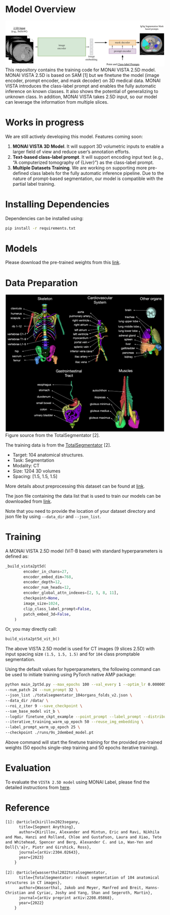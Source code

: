 # Model Overview
![image](../assets/img.png)
This repository contains the training code for MONAI VISTA 2.5D model. MONAI VISTA 2.5D is based on SAM [1] but we finetune
the model (image encoder, prompt encoder, and mask decoder) on 3D medical data. MONAI VISTA  introduces
the class-label prompt and enables the fully automatic inference on known classes. It also shows the potential of
generalizing to unknown class. In addition, MONAI VISTA takes 2.5D input, so our model can leverage the information
from multiple slices.


# Works in progress
We are still actively developing this model. Features coming soon:
1. **MONAI VISTA 3D Model**. It will support 3D volumetric inputs to enable a larger field of view and reduce user’s annotation efforts.
2. **Text-based class-label prompt**. It will support encoding input text (e.g., “A computerized tomography of {Liver}”) as the class-label prompt.
3. **Multiple Datasets Training**. We are working on supporting more pre-defined class labels for the fully automatic inference pipeline. Due to the nature of prompt-based segmentation, our model is compatible with the partial label training.


# Installing Dependencies
Dependencies can be installed using:
``` bash
pip install -r requirements.txt
```

# Models

Please download the pre-trained weights from this
<a href="https://drive.google.com/file/d/1ozJMe8hkLJfhNEJz-IHvV_tpyW3T2r_E/view?usp=sharing"> link</a>.

# Data Preparation
![image](../assets/img_1.png)
Figure source from the TotalSegmentator [2].

The training data is from the [TotalSegmentator](https://github.com/wasserth/TotalSegmentator) [2].

- Target: 104 anatomical structures.
- Task: Segmentation
- Modality: CT
- Size: 1204 3D volumes
- Spacing: [1.5, 1.5, 1.5]

More details about preprocessing this dataset can be found at
<a href="https://github.com/Project-MONAI/model-zoo/tree/dev/models/wholeBody_ct_segmentation#preprocessing"> link</a>.

The json file containing the data list that is used to train our models can be downloaded from
<a href="https://github.com/Project-MONAI/MONAI-extra-test-data/releases/download/0.8.1/totalsegmentator_104organs_folds_v2.json"> link</a>.


Note that you need to provide the location of your dataset directory and json file by using ```--data_dir``` and ```--json_list```.

# Training

A MONAI VISTA 2.5D model (ViT-B base) with standard hyperparameters is defined as:

```py
_build_vista2pt5d(
        encoder_in_chans=27,
        encoder_embed_dim=768,
        encoder_depth=12,
        encoder_num_heads=12,
        encoder_global_attn_indexes=[2, 5, 8, 11],
        checkpoint=None,
        image_size=1024,
        clip_class_label_prompt=False,
        patch_embed_3d=False,
    )
```

Or, you may directly call:

```py
build_vista2pt5d_vit_b()
```

The above VISTA 2.5D model is used for CT images (9 slices 2.5D) with input spacing size ```(1.5, 1.5, 1.5)``` and for ```104``` class promptable segmentation.

Using the default values for hyperparameters,
the following command can be used to initiate training using PyTorch native AMP package:

``` bash
python main_2pt5d.py --max_epochs 100 --val_every 1 --optim_lr 0.000005 \
--num_patch 24 --num_prompt 32 \
--json_list ./totalsegmentator_104organs_folds_v2.json \
--data_dir /data/ \
--roi_z_iter 9 --save_checkpoint \
--sam_base_model vit_b \
--logdir finetune_ckpt_example --point_prompt --label_prompt --distributed --seed 12346 \
--iterative_training_warm_up_epoch 50 --reuse_img_embedding \
--label_prompt_warm_up_epoch 25 \
--checkpoint ./runs/9s_2dembed_model.pt
```

Above command will start the finetune training for the provided pre-trained weights
(50 epochs single-step training and 50 epochs iterative training).

# Evaluation

To evaluate the `VISTA 2.5D model` using MONAI Label, please find the detailed instructions from
<a href="https://github.com/Project-MONAI/VISTA"> here</a>.


# Reference

```
[1]: @article{kirillov2023segany,
      title={Segment Anything},
      author={Kirillov, Alexander and Mintun, Eric and Ravi, Nikhila and Mao, Hanzi and Rolland, Chloe and Gustafson, Laura and Xiao, Tete and Whitehead, Spencer and Berg, Alexander C. and Lo, Wan-Yen and Doll{\'a}r, Piotr and Girshick, Ross},
      journal={arXiv:2304.02643},
      year={2023}
    }

[2]: @article{wasserthal2022totalsegmentator,
      title={TotalSegmentator: robust segmentation of 104 anatomical structures in CT images},
      author={Wasserthal, Jakob and Meyer, Manfred and Breit, Hanns-Christian and Cyriac, Joshy and Yang, Shan and Segeroth, Martin},
      journal={arXiv preprint arXiv:2208.05868},
      year={2022}
    }
```
